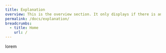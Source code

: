 ```yaml
---
title: Explanation
overview: This is the overview section. It only displays if there is an overview for the article. Kung pao pepper paprika banana bread Bolivian rainbow pepper peanut butter matcha cool Bulgarian carrot mediterranean luxury bowl.
permalink: /docs/explanation/
breadcrumbs:
  - title: Home
    url: /
---
```


lorem
